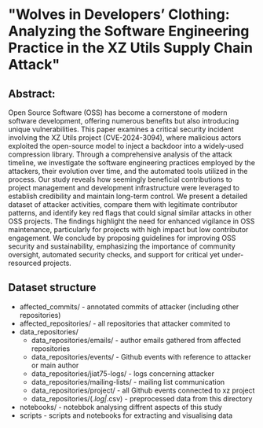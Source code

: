 # "Wolves in Developers’ Clothing: Analyzing the Software Engineering Practice in the XZ Utils Supply Chain Attack"

## Abstract: 
Open Source Software (OSS) has become a cornerstone of modern software development, offering numerous benefits but also introducing unique vulnerabilities. This paper examines a critical security incident involving the XZ Utils project (CVE-2024-3094), where malicious actors exploited the open-source model to inject a backdoor into a widely-used compression library. Through a comprehensive analysis of the attack timeline, we investigate the software engineering practices employed by the attackers, their evolution over time, and the automated tools utilized in the process. Our study reveals how seemingly beneficial contributions to project management and development infrastructure were leveraged to establish credibility and maintain long-term control. We present a detailed dataset of attacker activities, compare them with legitimate contributor patterns, and identify key red flags that could signal similar attacks in other OSS projects. The findings highlight the need for enhanced vigilance in OSS maintenance, particularly for projects with high impact but low contributor engagement. We conclude by proposing guidelines for improving OSS security and sustainability, emphasizing the importance of community oversight, automated security checks, and support for critical yet under-resourced projects.

## Dataset structure

* affected_commits/ - annotated commits of attacker (including other repositories)
* affected_repositories/ - all repositories that attacker commited to
* data_repositories/
    * data_repositories/emails/ - author emails gathered from affected repositories
    * data_repositories/events/ - Github events with reference to attacker or main author
    * data_repositories/jiat75-logs/ - logs concerning attacker
    * data_repositories/mailing-lists/ - mailing list communication
    * data_repositories/project/ - all Github events connected to xz project
    * data_repositories/(*.log|*.csv) - preprocessed data from this directory
* notebooks/ - notebbok analysing diffrent aspects of this study
* scripts - scripts and notebooks for extracting and visualising data
